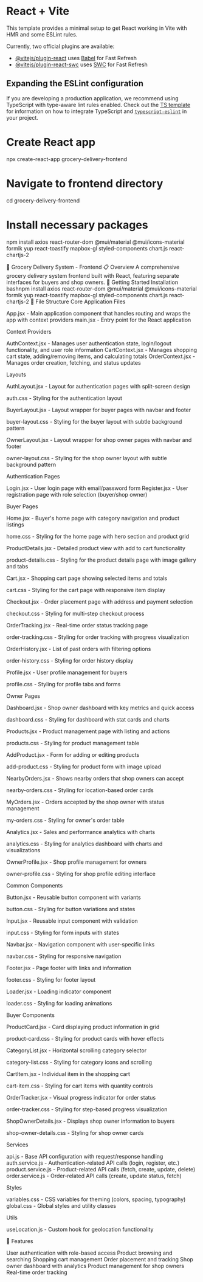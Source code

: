 # React + Vite

This template provides a minimal setup to get React working in Vite with HMR and some ESLint rules.

Currently, two official plugins are available:

- [@vitejs/plugin-react](https://github.com/vitejs/vite-plugin-react/blob/main/packages/plugin-react) uses [Babel](https://babeljs.io/) for Fast Refresh
- [@vitejs/plugin-react-swc](https://github.com/vitejs/vite-plugin-react/blob/main/packages/plugin-react-swc) uses [SWC](https://swc.rs/) for Fast Refresh

## Expanding the ESLint configuration

If you are developing a production application, we recommend using TypeScript with type-aware lint rules enabled. Check out the [TS template](https://github.com/vitejs/vite/tree/main/packages/create-vite/template-react-ts) for information on how to integrate TypeScript and [`typescript-eslint`](https://typescript-eslint.io) in your project.



# Create React app
npx create-react-app grocery-delivery-frontend

# Navigate to frontend directory
cd grocery-delivery-frontend

# Install necessary packages
npm install axios react-router-dom @mui/material @mui/icons-material formik yup react-toastify mapbox-gl styled-components chart.js react-chartjs-2

🛒 Grocery Delivery System - Frontend
📋 Overview
A comprehensive grocery delivery system frontend built with React, featuring separate interfaces for buyers and shop owners.
🚀 Getting Started
Installation
bashnpm install axios react-router-dom @mui/material @mui/icons-material formik yup react-toastify mapbox-gl styled-components chart.js react-chartjs-2
📁 File Structure
Core Application Files

App.jsx - Main application component that handles routing and wraps the app with context providers
main.jsx - Entry point for the React application

Context Providers

AuthContext.jsx - Manages user authentication state, login/logout functionality, and user role information
CartContext.jsx - Manages shopping cart state, adding/removing items, and calculating totals
OrderContext.jsx - Manages order creation, fetching, and status updates

Layouts

AuthLayout.jsx - Layout for authentication pages with split-screen design

auth.css - Styling for the authentication layout


BuyerLayout.jsx - Layout wrapper for buyer pages with navbar and footer

buyer-layout.css - Styling for the buyer layout with subtle background pattern


OwnerLayout.jsx - Layout wrapper for shop owner pages with navbar and footer

owner-layout.css - Styling for the shop owner layout with subtle background pattern



Authentication Pages

Login.jsx - User login page with email/password form
Register.jsx - User registration page with role selection (buyer/shop owner)

Buyer Pages

Home.jsx - Buyer's home page with category navigation and product listings

home.css - Styling for the home page with hero section and product grid


ProductDetails.jsx - Detailed product view with add to cart functionality

product-details.css - Styling for the product details page with image gallery and tabs


Cart.jsx - Shopping cart page showing selected items and totals

cart.css - Styling for the cart page with responsive item display


Checkout.jsx - Order placement page with address and payment selection

checkout.css - Styling for multi-step checkout process


OrderTracking.jsx - Real-time order status tracking page

order-tracking.css - Styling for order tracking with progress visualization


OrderHistory.jsx - List of past orders with filtering options

order-history.css - Styling for order history display


Profile.jsx - User profile management for buyers

profile.css - Styling for profile tabs and forms



Owner Pages

Dashboard.jsx - Shop owner dashboard with key metrics and quick access

dashboard.css - Styling for dashboard with stat cards and charts


Products.jsx - Product management page with listing and actions

products.css - Styling for product management table


AddProduct.jsx - Form for adding or editing products

add-product.css - Styling for product form with image upload


NearbyOrders.jsx - Shows nearby orders that shop owners can accept

nearby-orders.css - Styling for location-based order cards


MyOrders.jsx - Orders accepted by the shop owner with status management

my-orders.css - Styling for owner's order table


Analytics.jsx - Sales and performance analytics with charts

analytics.css - Styling for analytics dashboard with charts and visualizations


OwnerProfile.jsx - Shop profile management for owners

owner-profile.css - Styling for shop profile editing interface



Common Components

Button.jsx - Reusable button component with variants

button.css - Styling for button variations and states


Input.jsx - Reusable input component with validation

input.css - Styling for form inputs with states


Navbar.jsx - Navigation component with user-specific links

navbar.css - Styling for responsive navigation


Footer.jsx - Page footer with links and information

footer.css - Styling for footer layout


Loader.jsx - Loading indicator component

loader.css - Styling for loading animations



Buyer Components

ProductCard.jsx - Card displaying product information in grid

product-card.css - Styling for product cards with hover effects


CategoryList.jsx - Horizontal scrolling category selector

category-list.css - Styling for category icons and scrolling


CartItem.jsx - Individual item in the shopping cart

cart-item.css - Styling for cart items with quantity controls


OrderTracker.jsx - Visual progress indicator for order status

order-tracker.css - Styling for step-based progress visualization


ShopOwnerDetails.jsx - Displays shop owner information to buyers

shop-owner-details.css - Styling for shop owner cards



Services

api.js - Base API configuration with request/response handling
auth.service.js - Authentication-related API calls (login, register, etc.)
product.service.js - Product-related API calls (fetch, create, update, delete)
order.service.js - Order-related API calls (create, update status, fetch)

Styles

variables.css - CSS variables for theming (colors, spacing, typography)
global.css - Global styles and utility classes

Utils

useLocation.js - Custom hook for geolocation functionality

📱 Features

User authentication with role-based access
Product browsing and searching
Shopping cart management
Order placement and tracking
Shop owner dashboard with analytics
Product management for shop owners
Real-time order tracking